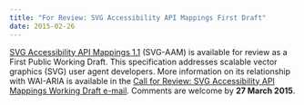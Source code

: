 ```yaml
---
title: "For Review: SVG Accessibility API Mappings First Draft"
date: 2015-02-26
---
```

<p><a href="http://www.w3.org/TR/2015/WD-svg-aam-1.0-20150226/">SVG Accessibility API Mappings 1.1</a> (SVG-AAM) is available for review as a First Public Working Draft. This specification addresses scalable vector graphics (SVG) user agent developers. More information on its relationship with WAI-ARIA is available in the <a href="https://lists.w3.org/Archives/Public/w3c-wai-ig/2015JanMar/0165.html">Call for Review: SVG Accessibility API Mappings Working Draft e-mail</a>. Comments are welcome by <strong>27 March 2015</strong>.</p>